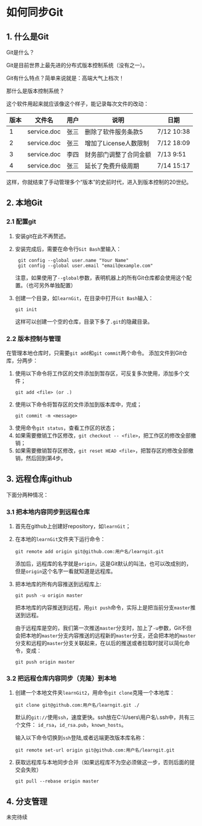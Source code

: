 # 如何同步Git

## 1. 什么是Git

Git是什么？

Git是目前世界上最先进的分布式版本控制系统（没有之一）。

Git有什么特点？简单来说就是：高端大气上档次！

那什么是版本控制系统？

这个软件用起来就应该像这个样子，能记录每次文件的改动：

版本|文件名|用户|说明|日期
-|-|-|-|-
1|service.doc|张三|删除了软件服务条款5|7/12 10:38
2|service.doc|张三|增加了License人数限制|7/12 18:09
3|service.doc|李四|财务部门调整了合同金额|7/13 9:51
4|service.doc|张三|延长了免费升级周期|7/14 15:17

这样，你就结束了手动管理多个“版本”的史前时代，进入到版本控制的20世纪。

## 2. 本地Git
### 2.1 配置git

1. 安装git在此不再赘述。
2. 安装完成后，需要在命令行`Git Bash`里输入：
   ```
    git config --global user.name "Your Name"
    git config --global user.email "email@example.com"
   ```
   注意，如果使用了`--global`参数，表明机器上的所有Git仓库都会使用这个配置。（也可另外单独配置）

3. 创建一个目录，如`learnGit`，在目录中打开`Git Bash`输入：
   ```
   git init
   ```
   这样可以创建一个空的仓库，目录下多了`.git`的隐藏目录。
### 2.2 版本控制与管理
在管理本地仓库时，只需要`git add`和`git commit`两个命令。
添加文件到Git仓库，分两步：
1. 使用以下命令将工作区的文件添加到暂存区，可反复多次使用，添加多个文件；
    ```
    git add <file> (or .)
    ```
2. 使用以下命令将暂存区的文件添加到版本库中，完成；
   ```
   git commit -m <message>
   ```
3. 使用命令`git status`，查看工作区的状态； 
4. 如果需要撤销工作区修改，`git checkout -- <file>`，把工作区的修改全部撤销；
5. 如果需要撤销暂存区修改，`git reset HEAD <file>`，把暂存区的修改全部撤销，然后回到第4步。
## 3. 远程仓库github

下面分两种情况：
### 3.1 把本地内容同步到远程仓库
1. 首先在github上创建好repository，如`learnGit`；
2. 在本地的`learnGit`文件夹下运行命令：
   ```
   git remote add origin git@github.com:用户名/learngit.git
   ```
   添加后，远程库的名字就是`origin`，这是Git默认的叫法，也可以改成别的，但是`origin`这个名字一看就知道是远程库。
3. 把本地库的所有内容推送到远程库上:
   ```
   git push -u origin master
   ```
    把本地库的内容推送到远程，用`git push`命令，实际上是把当前分支`master`推送到远程。

    由于远程库是空的，我们第一次推送`master`分支时，加上了`-u`参数，Git不但会把本地的`master`分支内容推送的远程新的`master`分支，还会把本地的`master`分支和远程的`master`分支关联起来，在以后的推送或者拉取时就可以简化命令，变成：
    ```
    git push origin master
    ```
### 3.2 把远程仓库内容同步（克隆）到本地
1. 创建一个本地文件夹`learnGit2`，用命令`git clone`克隆一个本地库：
   ```
   git clone git@github.com:用户名/learngit.git ./
   ```
   默认的`git://`使用`ssh`，速度更快。ssh放在C:\Users\用户名\\.ssh中，共有三个文件：
   `id_rsa`，`id_rsa.pub`，`known_hosts`。

    输入以下命令切换到`ssh`登陆,或者远端更改版本库名称：
    ```
    git remote set-url origin git@github.com:用户名/learngit.git
    ```
2. 获取远程库与本地同步合并（如果远程库不为空必须做这一步，否则后面的提交会失败）

    ```
    git pull --rebase origin master
    ```
## 4. 分支管理
未完待续